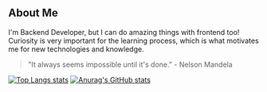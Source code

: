 ## About Me

I'm Backend Developer, but I can do amazing things with frontend too!
Curiosity is very important for the learning process, which is what motivates me for new technologies and knowledge.

> "It always seems impossible until it's done." - Nelson Mandela

[![Top Langs stats](https://github-readme-stats.vercel.app/api/top-langs/?username=pdpan0&theme=monokai&layout=donut)](https://github.com/anuraghazra/github-readme-stats)
[![Anurag's GitHub stats](https://github-readme-stats.vercel.app/api?username=pdpan0&theme=monokai&show_icons=true&custom_title=Stats&rank_icon=github)](https://github.com/anuraghazra/github-readme-stats)
###
